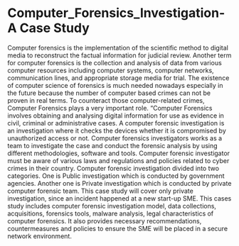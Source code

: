 # Computer_Forensics_Investigation- A Case Study
Computer forensics is the implementation of the scientific method to digital
media to reconstruct the factual information for judicial review. Another term
for computer forensics is the collection and analysis of data from various computer resources including computer systems, computer networks, communication lines, and appropriate storage media for trial. The existence of computer
science of forensics is much needed nowadays especially in the future because the
number of computer based crimes can not be proven in real terms. To counteract those computer-related crimes, Computer Forensics plays a very important
role. “Computer Forensics involves obtaining and analysing digital information for use as evidence in civil, criminal or administrative cases. A computer
forensic investigation is an investigation where it checks the devices whether it
is compromised by unauthorized access or not. Computer forensics investigators works as a team to investigate the case and conduct the forensic analysis
by using different methodologies, software and tools. Computer forensic investigator must be aware of various laws and regulations and policies related
to cyber crimes in their country. Computer forensic investigation divided into
two categories. One is Public investigation which is conducted by government
agencies. Another one is Private investigation which is conducted by private
computer forensic team. This case study will cover only private investigation,
since an incident happened at a new start-up SME. This cases study includes
computer forensic investigation model, data collections, acquisitions, forensics
tools, malware analysis, legal characteristics of computer forensics. It also provides necessary recommendations, countermeasures and policies to ensure the
SME will be placed in a secure network environment.
